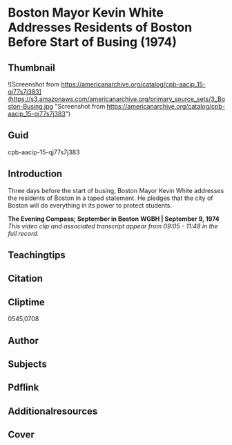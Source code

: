 # Boston Mayor Kevin White Addresses Residents of Boston Before Start of Busing (1974)

## Thumbnail

![Screenshot from https://americanarchive.org/catalog/cpb-aacip_15-qj77s7j383](https://s3.amazonaws.com/americanarchive.org/primary_source_sets/3_Boston-Busing.jpg "Screenshot from https://americanarchive.org/catalog/cpb-aacip_15-qj77s7j383")

## Guid
cpb-aacip-15-qj77s7j383

## Introduction

Three days before the start of busing, Boston Mayor Kevin White addresses the residents of Boston in a taped statement. He pledges that the city of Boston will do everything in its power to protect students. 

<b>The Evening Compass; September in Boston</b>
<b>WGBH | September 9, 1974</b>
<i>This video clip and associated transcript appear from 09:05 - 11:48 in the full record.</i>

## Teachingtips

## Citation

## Cliptime

0545,0708

## Author
## Subjects
## Pdflink
## Additionalresources
## Cover
